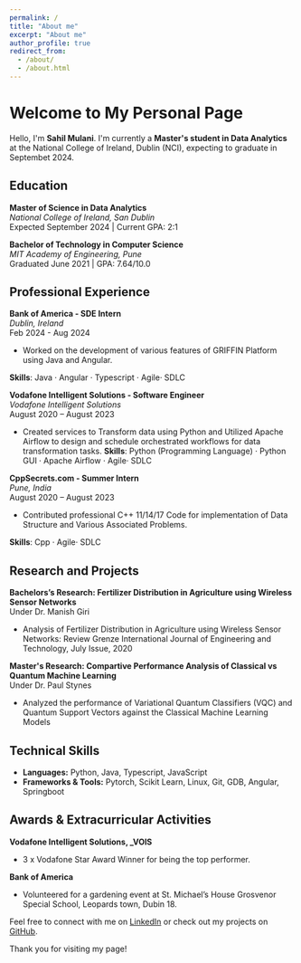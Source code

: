 ```yaml
---
permalink: /
title: "About me"
excerpt: "About me"
author_profile: true
redirect_from: 
  - /about/
  - /about.html
---
```


# Welcome to My Personal Page

Hello, I'm **Sahil Mulani**. I'm currently a **Master's student in Data Analytics** at the National College of Ireland, Dublin (NCI), expecting to graduate in Septembet 2024. 

## Education

**Master of Science in Data Analytics**  
  *National College of Ireland, San Dublin*  
  Expected September 2024 | Current GPA: 2:1

**Bachelor of Technology in Computer Science**  
  *MIT Academy of Engineering, Pune*  
  Graduated June 2021 | GPA: 7.64/10.0

## Professional Experience

**Bank of America - SDE Intern**  
  *Dublin, Ireland*  
  Feb 2024 - Aug 2024  
- Worked on the development of various features of GRIFFIN Platform using Java and Angular.  

**Skills**: Java · Angular · Typescript · Agile· SDLC 

**Vodafone Intelligent Solutions - Software Engineer**  
  *Vodafone Intelligent Solutions*  
  August 2020 – August 2023  
- Created services to Transform data using Python and Utilized Apache Airflow to design and schedule orchestrated workflows for data transformation tasks. 
**Skills**: Python (Programming Language) · Python GUI · Apache Airflow · Agile· SDLC 

**CppSecrets.com - Summer Intern**  
  *Pune, India*  
  August 2020 – August 2023  
- Contributed professional C++ 11/14/17 Code for implementation of Data Structure and Various Associated Problems.

**Skills**: Cpp · Agile· SDLC

## Research and Projects

**Bachelors’s Research: Fertilizer Distribution in Agriculture using Wireless Sensor Networks**  
  Under Dr. Manish Giri  
- Analysis of Fertilizer Distribution in Agriculture using Wireless Sensor Networks: Review Grenze International Journal of Engineering and Technology, July Issue, 2020 

**Master's Research: Compartive Performance Analysis of Classical vs Quantum Machine Learning**  
  Under Dr. Paul Stynes
- Analyzed the performance of Variational Quantum Classifiers (VQC) and Quantum Support Vectors against the Classical Machine Learning Models 

## Technical Skills

- **Languages:** Python, Java, Typescript, JavaScript 
- **Frameworks & Tools:** Pytorch, Scikit Learn, Linux, Git, GDB, Angular, Springboot

## Awards & Extracurricular Activities

**Vodafone Intelligent Solutions, _VOIS** 
- 3 x Vodafone Star Award Winner for being the top performer. 

**Bank of America**
- Volunteered for a gardening event at St. Michael’s House Grosvenor Special School, Leopards 
town, Dubin 18. 

Feel free to connect with me on [LinkedIn](https://www.linkedin.com/in/smulani/) or check out my projects on [GitHub](https://github.com/SahillMulani).

Thank you for visiting my page!